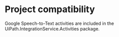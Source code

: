 ﻿# Project compatibility

Google Speech-to-Text activities are included in the
                UiPath.IntegrationService.Activities package.




|  |
| ---

